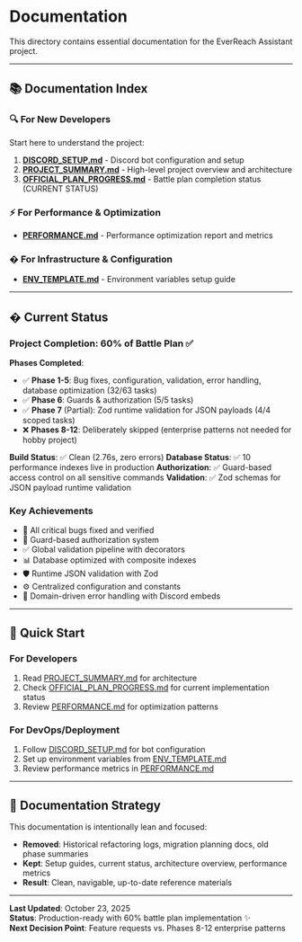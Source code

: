 # Documentation

This directory contains essential documentation for the EverReach Assistant project.

---

## 📚 Documentation Index

### 🔍 **For New Developers**
Start here to understand the project:
1. **[DISCORD_SETUP.md](./DISCORD_SETUP.md)** - Discord bot configuration and setup
2. **[PROJECT_SUMMARY.md](./PROJECT_SUMMARY.md)** - High-level project overview and architecture
3. **[OFFICIAL_PLAN_PROGRESS.md](./OFFICIAL_PLAN_PROGRESS.md)** - Battle plan completion status (CURRENT STATUS)

### ⚡ **For Performance & Optimization**
- **[PERFORMANCE.md](./PERFORMANCE.md)** - Performance optimization report and metrics

### � **For Infrastructure & Configuration**
- **[ENV_TEMPLATE.md](./ENV_TEMPLATE.md)** - Environment variables setup guide

---

## � Current Status

### Project Completion: **60% of Battle Plan** ✅

**Phases Completed**:
- ✅ **Phase 1-5**: Bug fixes, configuration, validation, error handling, database optimization (32/63 tasks)
- ✅ **Phase 6**: Guards & authorization (5/5 tasks)
- ✅ **Phase 7** (Partial): Zod runtime validation for JSON payloads (4/4 scoped tasks)
- ❌ **Phases 8-12**: Deliberately skipped (enterprise patterns not needed for hobby project)

**Build Status**: ✅ Clean (2.76s, zero errors)
**Database Status**: ✅ 10 performance indexes live in production
**Authorization**: ✅ Guard-based access control on all sensitive commands
**Validation**: ✅ Zod schemas for JSON payload runtime validation

### Key Achievements
- 🐛 All critical bugs fixed and verified
- 🔐 Guard-based authorization system
- ✅ Global validation pipeline with decorators
- 📊 Database optimized with composite indexes
- 🛡️ Runtime JSON validation with Zod
- ⚙️ Centralized configuration and constants
- 🔴 Domain-driven error handling with Discord embeds

---

## 🚀 Quick Start

### For Developers
1. Read [PROJECT_SUMMARY.md](./PROJECT_SUMMARY.md) for architecture
2. Check [OFFICIAL_PLAN_PROGRESS.md](./OFFICIAL_PLAN_PROGRESS.md) for current implementation status
3. Review [PERFORMANCE.md](./PERFORMANCE.md) for optimization patterns

### For DevOps/Deployment
1. Follow [DISCORD_SETUP.md](./DISCORD_SETUP.md) for bot configuration
2. Set up environment variables from [ENV_TEMPLATE.md](./ENV_TEMPLATE.md)
3. Review performance metrics in [PERFORMANCE.md](./PERFORMANCE.md)

---

## 📝 Documentation Strategy

This documentation is intentionally lean and focused:
- **Removed**: Historical refactoring logs, migration planning docs, old phase summaries
- **Kept**: Setup guides, current status, architecture overview, performance metrics
- **Result**: Clean, navigable, up-to-date reference materials

---

**Last Updated**: October 23, 2025  
**Status**: Production-ready with 60% battle plan implementation ✨  
**Next Decision Point**: Feature requests vs. Phases 8-12 enterprise patterns

